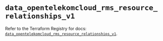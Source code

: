 # `data_opentelekomcloud_rms_resource_relationships_v1`

Refer to the Terraform Registry for docs: [`data_opentelekomcloud_rms_resource_relationships_v1`](https://registry.terraform.io/providers/opentelekomcloud/opentelekomcloud/1.36.51/docs/data-sources/rms_resource_relationships_v1).
